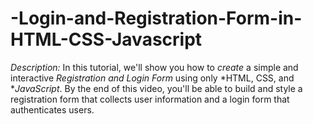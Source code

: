 # -Login-and-Registration-Form-in-HTML-CSS-Javascript
*Description:*   In this tutorial, we'll show you how to *create* a simple and interactive *Registration and Login Form* using only *HTML, CSS, and **JavaScript*. By the end of this video, you'll be able to build and style a registration form that collects user information and a login form that authenticates users.
